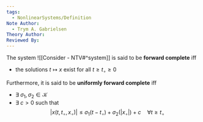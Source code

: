 ```yaml
---
tags:
  - NonlinearSystems/Definition
Note Author:
  - Trym A. Gabrielsen
Theory Author: 
Reviewed By:
---
```

The system ![[Consider - NTV#^system]]
is said to be **forward complete** iff
- the solutions $t\mapsto x$ exist for all $t\geq t_\circ\geq 0$

Furthermore, it is said to be **uniformly forward complete** iff
- $\exists ~ \sigma_1,\sigma_2 \in \mathcal{K}$
- $\exists~c>0$
such that
$$ |x(t,t_\circ,x_\circ)| \leq \sigma_1(t-t_\circ) + \sigma_2(|x_\circ|) + c \quad \forall t\geq t_\circ$$
